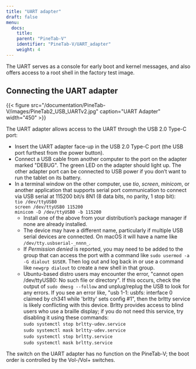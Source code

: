 ```yaml
---
title: "UART adapter"
draft: false
menu:
  docs:
    title:
    parent: "PineTab-V"
    identifier: "PineTab-V/UART_adapter"
    weight: 4
---
```


The UART serves as a console for early boot and kernel messages, and also offers access to a root shell in the factory test image. 

## Connecting the UART adapter

{{< figure src="/documentation/PineTab-V/images/PineTab2_USB_UARTv2.jpg" caption="UART Adapter" width="450" >}}

The UART adapter allows access to the UART through the USB 2.0 Type-C port:

* Insert the UART adapter face-up in the USB 2.0 Type-C port (the USB port furthest from the power button).
* Connect a USB cable from another computer to the port on the adapter marked "DEBUG". The green LED on the adapter should light up. The other adapter port can be connected to USB power if you don’t want to run the tablet on its battery.
* In a terminal window on the other computer, use _tio_, _screen_, _minicom_, or another application that supports serial port communication to connect via USB serial at 115200 bit/s 8N1 (8 data bits, no parity, 1 stop bit):\
`tio /dev/ttyUSB0`\
`screen /dev/ttyUSB0 115200`\
`minicom -D /dev/ttyUSB0 -b 115200`
  * Install one of the above from your distribution’s package manager if none are already installed.
  * The device may have a different name, particularly if multiple USB serial devices are connected. On macOS it will have a name like `/dev/tty.usbserial-_nnnn_`.
  * If _Permission denied_ is reported, you may need to be added to the group that can access the port with a command like `sudo usermod -a -G dialout $USER`. Then log out and log back in or use a command like `newgrp dialout` to create a new shell in that group.
  * Ubuntu-based distro users may encounter the error, "cannot open /dev/ttyUSB0: No such file or directory". If this occurs, check the output of `sudo dmesg --follow` and unplug/replug the USB to look for any errors. If you see an error like, "usb 1-1: usbfs: interface 0 claimed by ch341 while 'brltty' sets config #1", then the brltty service is likely conflicting with this device. Brltty provides access to blind users who use a braille display; if you do not need this service, try disabling it using these commands:\
  `sudo systemctl stop brltty-udev.service`\
  `sudo systemctl mask brltty-udev.service`\
  `sudo systemctl stop brltty.service`\
  `sudo systemctl mask brltty.service`

The switch on the UART adapter has no function on the PineTab-V; the boot order is controlled by the Vol-/Vol+ switches.
